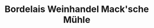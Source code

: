 ---
title: "Bordelais Weinhandel Mack'sche Mühle"
url: /heidelberg/bordelais-weinhandel-macksche-muehle/
shop: Wein
---